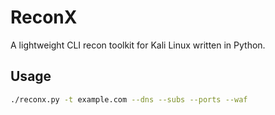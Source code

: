 # ReconX
A lightweight CLI recon toolkit for Kali Linux written in Python.

## Usage

```bash
./reconx.py -t example.com --dns --subs --ports --waf
